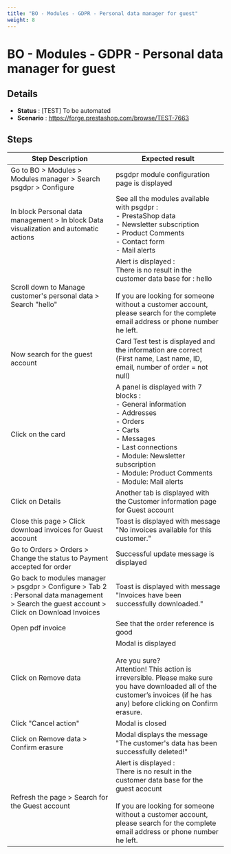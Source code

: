 ```yaml
---
title: "BO - Modules - GDPR - Personal data manager for guest"
weight: 8
---
```


# BO - Modules - GDPR - Personal data manager for guest
## Details
* **Status** : [TEST] To be automated
* **Scenario** : https://forge.prestashop.com/browse/TEST-7663

## Steps
| Step Description | Expected result |
| ----- | ----- |
| Go to BO > Modules > Modules manager > Search psgdpr > Configure | psgdpr module configuration page is displayed |
| In block Personal data management > In block Data visualization and automatic actions | See all the modules available with psgdpr :<br> - PrestaShop data<br> - Newsletter subscription<br> - Product Comments<br> - Contact form<br> - Mail alerts |
| Scroll down to Manage customer's personal data > Search "hello" | Alert is displayed :<br>There is no result in the customer data base for : hello<br><br>If you are looking for someone without a customer account, please search for the complete email address or phone number he left. |
| Now search for the guest account | Card Test test is displayed and the information are correct (First name, Last name, ID, email, number of order = not null) |
| Click on the card | A panel is displayed with 7 blocks :<br>- General information<br>- Addresses<br>- Orders<br>- Carts<br>- Messages<br>- Last connections<br>- Module: Newsletter subscription<br>- Module: Product Comments<br>- Module: Mail alerts |
| Click on Details | Another tab is displayed with the Customer information page for Guest account |
| Close this page > Click download invoices for Guest account | Toast is displayed with message "No invoices available for this customer." |
| Go to Orders > Orders > Change the status to Payment accepted for order | Successful update message is displayed |
| Go back to modules manager > psgdpr > Configure > Tab 2 : Personal data management > Search the guest account > Click on Download Invoices | Toast is displayed with message "Invoices have been successfully downloaded." |
| Open pdf invoice | See that the order reference is good |
| Click on Remove data | Modal is displayed<br><br>Are you sure?<br>Attention! This action is irreversible. Please make sure you have downloaded all of the customer’s invoices (if he has any) before clicking on Confirm erasure. |
| Click "Cancel action" | Modal is closed |
| Click on Remove data > Confirm erasure | Modal displays the message "The customer's data has been successfully deleted!" |
| Refresh the page > Search for the Guest account | Alert is displayed :<br>There is no result in the customer data base for the guest acocunt<br><br>If you are looking for someone without a customer account, please search for the complete email address or phone number he left. |
